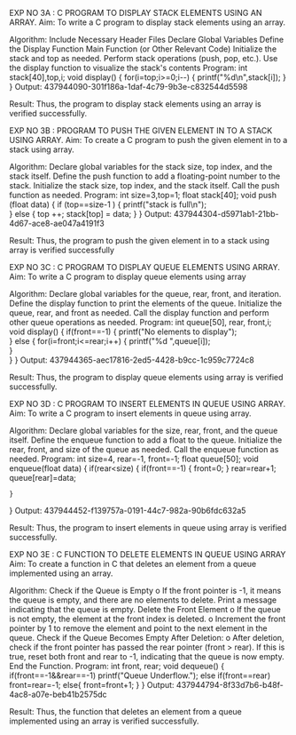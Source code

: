 EXP NO 3A : C PROGRAM TO DISPLAY STACK ELEMENTS USING AN ARRAY.
Aim:
To write a C program to display stack elements using an array.

Algorithm:
Include Necessary Header Files
Declare Global Variables
Define the Display Function
Main Function (or Other Relevant Code)
Initialize the stack and top as needed.
Perform stack operations (push, pop, etc.).
Use the display function to visualize the stack's contents
Program:
int stack[40],top,i;
 void display()
{
    for(i=top;i>=0;i--)
       {
           printf("%d\n",stack[i]);
       }
}
Output:
437944090-301f186a-1daf-4c79-9b3e-c832544d5598

Result:
Thus, the program to display stack elements using an array is verified successfully.

EXP NO 3B : PROGRAM TO PUSH THE GIVEN ELEMENT IN TO A STACK USING ARRAY.
Aim:
To create a C program to push the given element in to a stack using array.

Algorithm:
Declare global variables for the stack size, top index, and the stack itself.
Define the push function to add a floating-point number to the stack.
Initialize the stack size, top index, and the stack itself.
Call the push function as needed.
Program:
int size=3,top=1;
float stack[40];
void push (float data)
{
    if (top==size-1 )
    {
        printf("stack is full\n");      
    }
    else
    {
        top ++;
        stack[top] = data;
    }
}
Output:
437944304-d5971ab1-21bb-4d67-ace8-ae047a4191f3

Result:
Thus, the program to push the given element in to a stack using array is verified successfully

EXP NO 3C : C PROGRAM TO DISPLAY QUEUE ELEMENTS USING ARRAY.
Aim:
To write a C program to display queue elements using array

Algorithm:
Declare global variables for the queue, rear, front, and iteration.
Define the display function to print the elements of the queue.
Initialize the queue, rear, and front as needed.
Call the display function and perform other queue operations as needed.
Program:
int queue[50], rear, front,i;
void display()
{
    if(front==-1)
    {
        printf("No elements to display");     
    }
    else
    {
        for(i=front;i<=rear;i++)
        {
            printf("%d ",queue[i]);    
        }  
    }
}
Output:
437944365-aec17816-2ed5-4428-b9cc-1c959c7724c8

Result:
Thus, the program to display queue elements using array is verified successfully.

EXP NO 3D : C PROGRAM TO INSERT ELEMENTS IN QUEUE USING ARRAY.
Aim:
To write a C program to insert elements in queue using array.

Algorithm:
Declare global variables for the size, rear, front, and the queue itself.
Define the enqueue function to add a float to the queue.
Initialize the rear, front, and size of the queue as needed.
Call the enqueue function as needed.
Program:
int size=4, rear=-1, front=-1; 
float queue[50];
void enqueue(float data)
{
    if(rear<size)
    {
        if(front==-1)
        {
            front=0;
        }
        rear=rear+1;
        queue[rear]=data;
        
    }
}
Output:
437944452-f139757a-0191-44c7-982a-90b6fdc632a5

Result:
Thus, the program to insert elements in queue using array is verified successfully.

EXP NO 3E : C FUNCTION TO DELETE ELEMENTS IN QUEUE USING ARRAY
Aim:
To create a function in C that deletes an element from a queue implemented using an array.

Algorithm:
Check if the Queue is Empty o If the front pointer is -1, it means the queue is empty, and there are no elements to delete. Print a message indicating that the queue is empty.
Delete the Front Element o If the queue is not empty, the element at the front index is deleted. o Increment the front pointer by 1 to remove the element and point to the next element in the queue.
Check if the Queue Becomes Empty After Deletion: o After deletion, check if the front pointer has passed the rear pointer (front > rear). If this is true, reset both front and rear to -1, indicating that the queue is now empty.
End the Function.
Program:
int front, rear;
void dequeue()
{
    if(front==-1&&rear==-1)
    printf("Queue Underflow.");
    else if(front==rear)
    front=rear=-1;
    else{
        front=front+1;
    }
}
Output:
437944794-8f33d7b6-b48f-4ac8-a07e-beb41b2575dc

Result:
Thus, the function that deletes an element from a queue implemented using an array is verified successfully.
